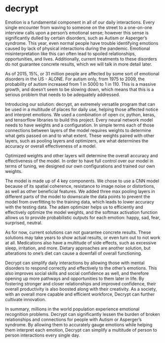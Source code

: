 # decrypt
Emotion is a fundamental component in all of our daily interactions. Every single encounter from waving to someone on the street to a one-on-one interview calls upon a person’s emotional sense; however this sense is significantly dulled by certain disorders, such as Autism or Asperger’s syndrome. This year, even normal people have trouble identifying emotions caused by lack of physical interactions during the pandemic. Emotional misinterpretation like this can often lead to spoiled relationships, opportunities, and lives. Additionally, current treatments to these disorders do not guarantee concrete results, which we will talk in more detail later.



As of 2015, 15%, or 31 million people are affected by some sort of emotional disorders in the US - ALONE. For autism only, from 1975 to 2009, the probability of autism increased from 1 in 5000 to 1 in 110. This is a massive growth, and doesn’t seem to be slowing down, which means that this is a serious problem that needs to be adequately addressed.



Introducing our solution: decrypt, an extremely versatile program that can be used in a multitude of places for daily use, helping those affected notice and interpret emotions. We used a combination of open cv, python, keras, and tensorflow libraries to build this project. Every neural network model needs to have weights and a configuration. In simple terms each of those connections between layers of the model requires weights to determine what gets passed on and to what extent. These weights paired with other layers, such as pooling layers and optimizers, are what determines the accuracy or overall effectiveness of a model.  



Optimized weights and other layers will determine the overall accuracy and effectiveness of the model. In order to have full control over our model in terms of tuning, we designed our own configurations and trained our own weights. 



The model is made up of 4 key components. We chose to use a CNN model because of its spatial coherence, resistance to image noise or distortions, as well as other beneficial features. We added three max pooling layers in different parts of the model to downscale the data points to prevent the model from overfitting to the training data, which leads to lower accuracy with the testing data. The adam optimizer helps us to efficiently and effectively optimize the model weights, and the softmax activation function allows us to provide probabilistic outputs for each emotion: happy, sad, fear, surprised, neutral. 



As for now, current solutions can not guarantee concrete results. These solutions may take years to show actual results, or even turn out to not work at all. Medications also have a multitude of side effects, such as excessive sleep, irritation, and more. Dietary approaches are another solution, but alterations to one’s diet can cause a downfall of overall functioning.
 



Decrypt can simplify daily interactions by allowing those with mental disorders to respond correctly and effectively to the other’s emotions. This also improves social skills and social confidence as well, and therefore opening up more pathways and opportunities to them later in life. By fostering stronger and closer relationships and improved confidence, their overall productivity is also boosted along with their creativity. As a society, with an overall more capable and efficient workforce, Decrypt can further cultivate innovation. 




In summary, millions in the world population experience emotional recognition problems. Decrypt can significantly lessen the burden of broken relationships and connections for people with Autism or Asperger’s syndrome. By allowing them to accurately gauge emotions while helping them interpret each emotion, Decrypt can simplify a multitude of person to person interactions every single day. 
